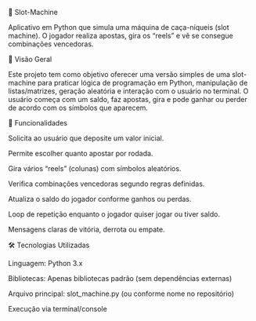 🎰 Slot-Machine

Aplicativo em Python que simula uma máquina de caça-níqueis (slot machine). O jogador realiza apostas, gira os “reels” e vê se consegue combinações vencedoras.

🚀 Visão Geral

Este projeto tem como objetivo oferecer uma versão simples de uma slot-machine para praticar lógica de programação em Python, manipulação de listas/matrizes, geração aleatória e interação com o usuário no terminal. O usuário começa com um saldo, faz apostas, gira e pode ganhar ou perder de acordo com os símbolos que aparecem.

🧩 Funcionalidades

Solicita ao usuário que deposite um valor inicial.

Permite escolher quanto apostar por rodada.

Gira vários “reels” (colunas) com símbolos aleatórios.

Verifica combinações vencedoras segundo regras definidas.

Atualiza o saldo do jogador conforme ganhos ou perdas.

Loop de repetição enquanto o jogador quiser jogar ou tiver saldo.

Mensagens claras de vitória, derrota ou empate.

🛠️ Tecnologias Utilizadas

Linguagem: Python 3.x

Bibliotecas: Apenas bibliotecas padrão (sem dependências externas)

Arquivo principal: slot_machine.py (ou conforme nome no repositório)

Execução via terminal/console
